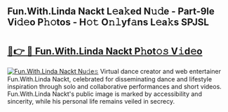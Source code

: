 ## Fun.With.Linda Nackt L𝚎a𝚔ed N𝚞𝚍e - Part-9le Vi𝚍𝚎o P𝚑𝚘tos - H𝚘𝚝 O𝚗𝚕yf𝚊ns L𝚎a𝚔s SPJSL

# <h2><a href="http://kf2gwng.oniu.top/?m=Fun.With.Linda+Nackt">🔗👉 🔴 Fun.With.Linda Nackt P𝚑ot𝚘𝚜 V𝚒d𝚎o</a></h2>

[![Fun.With.Linda Nackt Nu𝚍e𝚜](https://i.imgur.com/0qMVB7G.gif)](http://kf2gwng.oniu.top/?m=Fun.With.Linda+Nackt)
Virtual dance creator and web entertainer Fun.With.Linda Nackt, celebrated for disseminating dance and lifestyle inspiration through solo and collaborative performances and short videos. Fun.With.Linda Nackt's public image is marked by accessibility and sincerity, while his personal life remains veiled in secrecy.  
